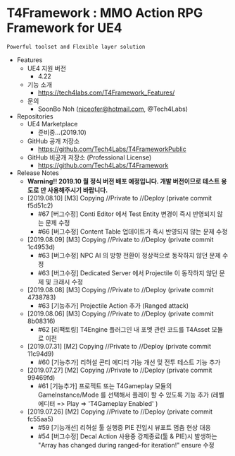 # T4Framework : MMO Action RPG Framework for UE4
``` 
Powerful toolset and Flexible layer solution
``` 

- Features
  - UE4 지원 버전
    - 4.22
  - 기능 소개
    - <https://tech4labs.com/T4Framework_Features/>
  - 문의
    - SoonBo Noh (<niceofer@hotmail.com>, @Tech4Labs)
- Repositories
  - UE4 Marketplace
    - 준비중...(2019.10)
  - GitHub 공개 저장소
    - <https://github.com/Tech4Labs/T4FrameworkPublic>
  - GitHub 비공개 저장소 (Professional License)
    - <https://github.com/Tech4Labs/T4Framework>
- Release Notes
  - **Warning!! 2019.10 월 정식 버전 배포 예정입니다. 개발 버전이므로 테스트 용도로 만 사용해주시기 바랍니다.**
  - [2019.08.10] [M3] Copying //Private to //Deploy (private commit f5d51c2)
    - #67 [버그수정] Conti Editor 에서 Test Entity 변경이 즉시 반영되지 않는 문제 수정
    - #66 [버그수정] Content Table 업데이트가 즉시 반영되지 않는 문제 수정
  - [2019.08.09] [M3] Copying //Private to //Deploy (private commit 1c4953d)
    - #63 [버그수정] NPC AI 의 방향 전환이 정상적으로 동작하지 않던 문제 수정
    - #63 [버그수정] Dedicated Server 에서 Projectile 이 동작하지 않던 문제 및 크래시 수정
  - [2019.08.08] [M3] Copying //Private to //Deploy (private commit 4738783)
    - #63 [기능추가] Projectile Action 추가 (Ranged attack)
  - [2019.08.06] [M3] Copying //Private to //Deploy (private commit 8b08316)
    - #62 [리팩토링] T4Engine 플러그인 내 포멧 관련 코드를 T4Asset 모듈로 이전
  - [2019.07.31] [M2] Copying //Private to //Deploy (private commit 11c94d9)
    - #60 [기능추가] 리허설 콘티 에디터 기능 개선 및 전투 테스트 기능 추가
  - [2019.07.27] [M2] Copying //Private to //Deploy (private commit 99469fd)
    - #61 [기능추가] 프로젝트 또는 T4Gameplay 모듈의 GameInstance/Mode 를 선택해서 플레이 할 수 있도록 기능 추가 (레벨 에디터 => Play => 'T4Gameplay Enabled' )
  - [2019.07.26] [M2] Copying //Private to //Deploy (private commit fc55aa5)
    - #59 [기능개선] 리허설 툴 실행중 PIE 진입시 뷰포트 멈춤 현상 대응
    - #54 [버그수정] Decal Action 사용중 강제종료(툴 & PIE)시 발생하는 "Array has changed during ranged-for iteration!" ensure 수정
